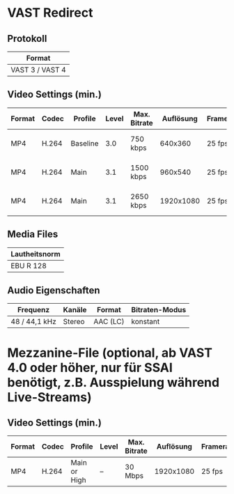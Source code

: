 # VAST Redirect

## Protokoll

| Format |
|--------|
| VAST 3 / VAST 4 |

## Video Settings (min.)

| Format | Codec | Profile  | Level | Max. Bitrate | Auflösung  | Framerate | Bitrate Video/Audio         |
|--------|--------|----------|--------|---------------|-------------|-----------|------------------------------|
| MP4    | H.264  | Baseline | 3.0    | 750 kbps      | 640x360     | 25 fps    | 600k Video + 128k Audio      |
| MP4    | H.264  | Main     | 3.1    | 1500 kbps     | 960x540     | 25 fps    | 1350k Video + 128k Audio     |
| MP4    | H.264  | Main     | 3.1    | 2650 kbps     | 1920x1080   | 25 fps    | 2500k Video + 128k Audio     |

## Media Files

| Lautheitsnorm     |
|-------------------|
| EBU R 128         

## Audio Eigenschaften

| Frequenz      | Kanäle | Format   | Bitraten-Modus |
|---------------|--------|----------|----------------|
| 48 / 44,1 kHz | Stereo | AAC (LC) | konstant       |


# Mezzanine-File (optional, ab VAST 4.0 oder höher, nur für SSAI benötigt, z.B. Ausspielung während Live-Streams)		

## Video Settings (min.)

| Format | Codec | Profile      | Level | Max. Bitrate | Auflösung  | Framerate | Bitrate Video/Audio |
|--------|--------|--------------|--------|---------------|-------------|-----------|----------------------|
| MP4    | H.264  | Main or High | –      | 30 Mbps       | 1920x1080   | 25 fps    | 30 Mbps              |
